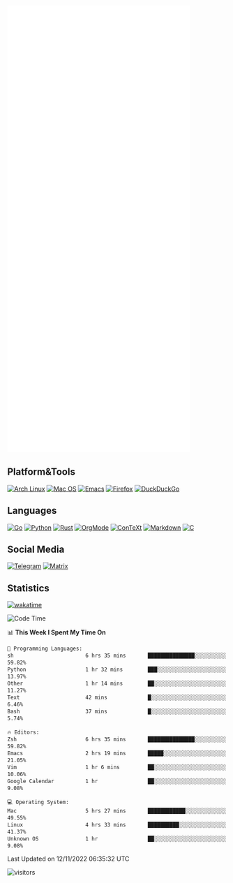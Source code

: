 ![Metrics](https://github.com/SteamedFish/SteamedFish/blob/master/github-metrics.svg)

## Platform&Tools

[![Arch Linux](https://img.shields.io/badge/ArchLinux-1793D1?logo=arch-linux&logoColor=fff&style=flat-square)](https://archlinux.org/)
[![Mac OS](https://img.shields.io/badge/MacOS-000000?style=flat-square&logo=macos&logoColor=F0F0F0)](https://www.apple.com/macos/)
[![Emacs](https://img.shields.io/badge/Emacs-%237F5AB6.svg?&style=flat-square&logo=gnu-emacs&logoColor=white)](https://www.gnu.org/software/emacs/)
[![Firefox](https://img.shields.io/badge/Firefox-FF7139?style=flat-square&logo=Firefox-Browser&logoColor=white)](https://firefox.com/)
[![DuckDuckGo](https://img.shields.io/badge/DuckDuckGo-DE5833?style=flat-square&logo=DuckDuckGo&logoColor=white)](https://duckduckgo.com/)

## Languages

[![Go](https://img.shields.io/badge/Golang-%2300ADD8.svg?style=flat-square&logo=go&logoColor=white)](https://golang.org/)
[![Python](https://img.shields.io/badge/Python-3670A0?style=flat-square&logo=python&logoColor=ffdd54)](https://www.python.org/)
[![Rust](https://img.shields.io/badge/Rust-%23000000.svg?style=flat-square&logo=rust&logoColor=white)](https://www.rust-lang.org/)
[![OrgMode](https://img.shields.io/badge/OrgMode-%23000000.svg?style=flat-square&logo=org&logoColor=white)](https://orgmode.org/)
[![ConTeXt](https://img.shields.io/badge/ConTeXt-%23008080.svg?style=flat-square&logo=latex&logoColor=white)](https://contextgarden.net/)
[![Markdown](https://img.shields.io/badge/MarkDown-%23000000.svg?style=flat-square&logo=markdown&logoColor=white)](https://daringfireball.net/projects/markdown/)
[![C](https://img.shields.io/badge/C-%2300599C.svg?style=flat-square&logo=c&logoColor=white)](https://www.iso.org/standard/74528.html)

## Social Media
[![Telegram](https://img.shields.io/badge/SteamedFish-2CA5E0?style=social&logo=telegram&logoColor=white)](https://t.me/SteamedFish)
[![Matrix](https://img.shields.io/badge/SteamedFish-2CA5E0?style=social&logo=matrix&logoColor=black)](https://matrix.to/#/@i:steamedfish.org)

## Statistics
[![wakatime](https://wakatime.com/badge/user/168280d6-fcf2-4b4f-ad3a-dc4612f35b38.svg)](https://wakatime.com/@168280d6-fcf2-4b4f-ad3a-dc4612f35b38)

<!--START_SECTION:waka-->
![Code Time](http://img.shields.io/badge/Code%20Time-2%2C128%20hrs%2026%20mins-blue)

📊 **This Week I Spent My Time On** 

```text
💬 Programming Languages: 
sh                       6 hrs 35 mins       ███████████████░░░░░░░░░░   59.82% 
Python                   1 hr 32 mins        ███░░░░░░░░░░░░░░░░░░░░░░   13.97% 
Other                    1 hr 14 mins        ██░░░░░░░░░░░░░░░░░░░░░░░   11.27% 
Text                     42 mins             █░░░░░░░░░░░░░░░░░░░░░░░░   6.46% 
Bash                     37 mins             █░░░░░░░░░░░░░░░░░░░░░░░░   5.74%

🔥 Editors: 
Zsh                      6 hrs 35 mins       ███████████████░░░░░░░░░░   59.82% 
Emacs                    2 hrs 19 mins       █████░░░░░░░░░░░░░░░░░░░░   21.05% 
Vim                      1 hr 6 mins         ██░░░░░░░░░░░░░░░░░░░░░░░   10.06% 
Google Calendar          1 hr                ██░░░░░░░░░░░░░░░░░░░░░░░   9.08%

💻 Operating System: 
Mac                      5 hrs 27 mins       ████████████░░░░░░░░░░░░░   49.55% 
Linux                    4 hrs 33 mins       ██████████░░░░░░░░░░░░░░░   41.37% 
Unknown OS               1 hr                ██░░░░░░░░░░░░░░░░░░░░░░░   9.08%

```


 Last Updated on 12/11/2022 06:35:32 UTC
<!--END_SECTION:waka-->

![visitors](https://visitor-badge.laobi.icu/badge?page_id=SteamedFish.SteamedFish)

